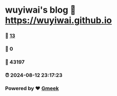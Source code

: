 # wuyiwai's blog :link: https://wuyiwai.github.io 
### :page_facing_up: [13](https://wuyiwai.github.io/tag.html) 
### :speech_balloon: 0 
### :hibiscus: 43197 
### :alarm_clock: 2024-08-12 23:17:23 
### Powered by :heart: [Gmeek](https://github.com/Meekdai/Gmeek)
